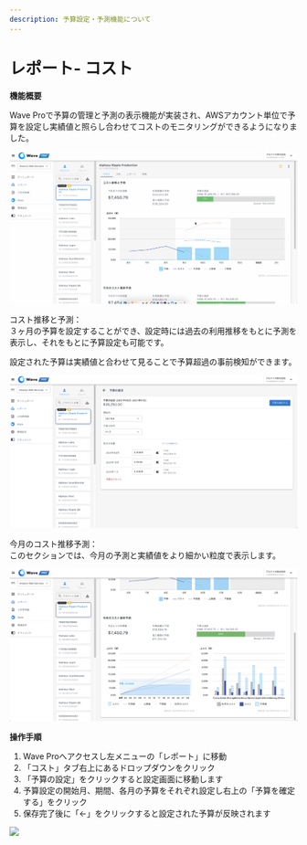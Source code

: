 ```yaml
---
description: 予算設定・予測機能について
---
```


# レポート- コスト

**機能概要**

Wave Proで予算の管理と予測の表示機能が実装され、AWSアカウント単位で予算を設定し実績値と照らし合わせてコストのモニタリングができるようになりました。

![](../../.gitbook/assets/2021-09-15-18.55.15.gif)

コスト推移と予測：\
３ヶ月の予算を設定することができ、設定時には過去の利用推移をもとに予測を表示し、それをもとに予算設定も可能です。

設定された予算は実績値と合わせて見ることで予算超過の事前検知ができます。

![](../../.gitbook/assets/sukurnshotto-2021-09-15-185914png.png)

今月のコスト推移予測：\
このセクションでは、今月の予測と実績値をより細かい粒度で表示します。

![](../../.gitbook/assets/sukurnshotto-2021-09-15-192039png.png)

**操作手順**

1. Wave Proへアクセスし左メニューの「レポート」に移動
2. 「コスト」タブ右上にあるドロップダウンをクリック
3. 「予算の設定」をクリックすると設定画面に移動します
4. 予算設定の開始月、期間、各月の予算をそれぞれ設定し右上の「予算を確定する」をクリック
5. 保存完了後に「←」をクリックすると設定された予算が反映されます

![](https://downloads.intercomcdn.com/i/o/394838810/261ad74982505e4f93d9f61b/%E3%82%B9%E3%82%AF%E3%83%AA%E3%83%BC%E3%83%B3%E3%82%B7%E3%83%A7%E3%83%83%E3%83%88+2021-09-27+12.40.02.png)
